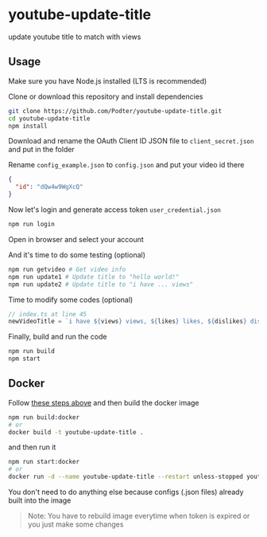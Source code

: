 # youtube-update-title

update youtube title to match with views

## Usage

Make sure you have Node.js installed (LTS is recommended)

Clone or download this repository and install dependencies

```bash
git clone https://github.com/Podter/youtube-update-title.git
cd youtube-update-title
npm install
```

Download and rename the OAuth Client ID JSON file to `client_secret.json` and put in the folder

Rename `config_example.json` to `config.json` and put your video id there

```json
{
  "id": "dQw4w9WgXcQ"
}
```

Now let's login and generate access token `user_credential.json`

```bash
npm run login
```

Open in browser and select your account

And it's time to do some testing (optional)

```bash
npm run getvideo # Get video info
npm run update1 # Update title to "hello world!"
npm run update2 # Update title to "i have ... views"
```

Time to modify some codes (optional)

```typescript
// index.ts at line 45
newVideoTitle = `i have ${views} views, ${likes} likes, ${dislikes} dislikes and ${comments} comments.`; // change video title here
```

Finally, build and run the code

```bash
npm run build
npm start
```

## Docker

Follow [these steps above](#usage) and then build the docker image

```bash
npm run build:docker
# or
docker build -t youtube-update-title .
```

and then run it

```bash
npm run start:docker
# or
docker run -d --name youtube-update-title --restart unless-stopped youtube-update-title
```

You don't need to do anything else because configs (.json files) already built into the image

> Note: You have to rebuild image everytime when token is expired or you just make some changes
